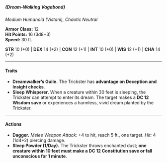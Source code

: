 ##### _(Dream-Walking Vagabond)_

_Medium Humanoid (Vistani), Chaotic Neutral_

**Armor Class:** 12  
**Hit Points:** 16 (3d8+3)  
**Speed:** 30 ft.

**STR** 10 (+0) | **DEX** 14 (+2) | **CON** 12 (+1) | **INT** 10 (+0) | **WIS** 12 (+1) | **CHA** 14 (+2)

---

#### **Traits**

- **Dreamwalker’s Guile.** The Trickster has **advantage on Deception and Insight checks**.
- **Sleep Whisperer.** When a creature within 30 feet is sleeping, the Trickster can attempt to enter its dream. The target makes a **DC 12 Wisdom save** or experiences a harmless, vivid dream planted by the Trickster.

---

#### **Actions**

- **Dagger.** _Melee Weapon Attack:_ +4 to hit, reach 5 ft., one target. _Hit:_ 4 (1d4+2) piercing damage.
- **Sleep Powder (1/Day).** The Trickster throws enchanted dust; **one creature within 10 feet must make a DC 12 Constitution save or fall unconscious for 1 minute**.
